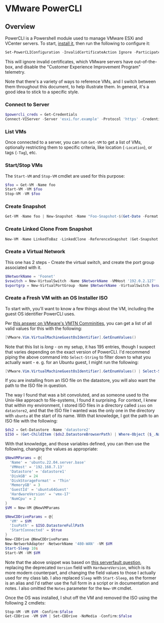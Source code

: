 <!--
SPDX-FileCopyrightText: 2023 - 2025 Eli Array Minkoff

SPDX-License-Identifier: CC-BY-SA-4.0
-->

# VMware PowerCLI

## Overview

PowerCLI is a Powershell module used to manage VMware ESXi and VCenter servers. To start, [install it](./Useful-Snippets.md#install-module), then run the following to configure it:

```powershell
Set-PowerCLIConfiguration -InvalidCertificateAction Ignore -ParticipateInCeip $False
```

This will ignore invalid certificates, which VMware servers have out-of-the-box, and disable the "Customer Experience Improvement Program" telemetry.

Note that there's a variety of ways to reference VMs, and I switch between them throughout this document, to help illustrate them. In general, it's a good idea to stick to a specific style.

### Connect to Server

```powershell
$powercli_creds = Get-Credentials
Connect-VIServer -Server 'esxi.for.example' -Protocol 'https' -Credential $powercli_creds
```

### List VMs

Once connected to a server, you can run `Get-VM` to get a list of VMs, optionally restricting them to specific criteria, like location (`-Location`), or tags (`-Tag`), etc.

### Start/Stop VMs

The `Start-VM` and `Stop-VM` cmdlet are used for this purpose:

```powershell
$foo = Get-VM -Name foo
Start-VM -VM $foo
Stop-VM -VM $foo
```

### Create Snapshot

```powershell
Get-VM -Name foo | New-Snapshot -Name "Foo-Snapshot-$(Get-Date -Format FileDateTimeUniversal)"
```

### Create Linked Clone From Snapshot

```powershell
New-VM -Name LinkedToBaz -LinkedClone -ReferenceSnapshot (Get-Snapshot -Name 'To-Clone' -VM 'Baz') -VM 'Baz'
```

### Create a Virtual Network

This one has 2 steps - Create the virtual switch, and create the port group associated with it.
```powershell
$NetworkName = 'Foonet'
$vswitch = New-VirtualSwitch -Name $NetworkName -VMHost '192.0.2.127'
$vportgrp = New-VirtualPortGroup -Name $NetworkName -VirtualSwitch $vswitch
```

### Create a Fresh VM with an OS Installer ISO

To start with, you'll want to know a few things about the VM, including the guest OS identifier PowerCLI uses.

Per [this answer on VMware's VMTN Comminities](https://communities.vmware.com/t5/VMware-PowerCLI-Discussions/How-to-get-all-VirtualMachineGuestOsIdentifier-over-PowerCLI/m-p/1397692/highlight/true#M45696), you can get a list of all valid values for this with the following:

```powershell
[VMware.Vim.VirtualMachineGuestOsIdentifier].GetEnumValues()
```

Note that this list is *long* - on my setup, it has 195 entries, though I suspect that varies depending on the exact version of PowerCLI. I'd recommend piping the above command into `Select-String` to filter down to what you actually want - e. g. for an Ubuntu guest, I might run the following:

```powershell
[VMware.Vim.VirtualMachineGuestOsIdentifier].GetEnumValues() | Select-String 'ubuntu'
```

If you are installing from an ISO file on the datastore, you will also want the path to the ISO file in question.

The way I found that was a bit convoluted, and as someone used to the Unix-like approach to file-systems, I found it surprising. For context, I knew that within my environment, I stored ISO files in a directory called `isos` on `datastore2`, and that the ISO file I wanted was the only one in the directory with `ubuntu` at the start of its name. With that knowledge, I got the path to an ISO file with the following:

```powershell
$ds2 = Get-Datastore -Name 'datastore2'
$ISO = (Get-ChildItem ($ds2.DatastoreBrowserPath) | Where-Object {$_.Name -eq 'isos'} | Get-ChildItem | Where-Object {$_.Name.StartsWith('ubuntu')})
```

With that knowledge, and those variables defined, you can then use the following, changing the values as appropriate:

```powershell
$NewVMParams = @{
  'Name' = 'ubuntu.22.04.server.base'
  'VMHost' = '192.168.7.13'
  'Datastore' = 'datastore1'
  'DiskGB' = 24
  'DiskStorageFormat' = 'Thin'
  'MemoryGB' = 3
  'GuestId' = 'ubuntu64Guest'
  'HardwareVersion' = 'vmx-17'
  'NumCpu' = 2
}
$VM = New-VM @NewVMParams

$NewCDDriveParams = @{
  'VM' = $VM
  'IsoPath' = $ISO.DatastoreFullPath
  'StartConnected' = $true
}
New-CDDrive @NewCDDriveParams
New-NetworkAdapter -NetworkName '480-WAN' -VM $VM
Start-Sleep 10s
Start-VM -VM $VM
```

Note that the above snippet was based on [this serverfault question](https://serverfault.com/q/891430), replacing the deprecated `Version` field with `HardwareVersion`, which is its more modern counterpart, and changing the field values to those I actually used for my class lab. I also replaced `Sleep` with `Start-Sleep`, as the former is an alias and I'd rather use the full form in a script or in documentation and notes. I also omitted the `Notes` parameter for the `New-VM` cmdlet.

Once the OS was installed, I shut off the VM and removed the ISO using the following 2 cmdlets:

```powershell
Stop-VM -VM $VM -Confirm:$false
Get-CDDrive -VM $VM | Set-CDDrive -NoMedia -Confirm:$false
```
